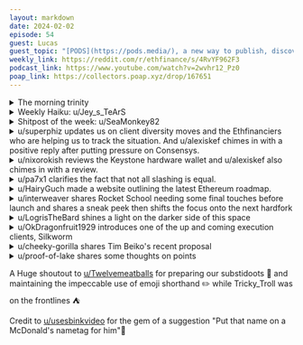 ```yaml
---
layout: markdown
date: 2024-02-02
episode: 54
guest: Lucas
guest_topic: "[PODS](https://pods.media/), a new way to publish, discover, and own your favorite podcasts"
weekly_link: https://reddit.com/r/ethfinance/s/4RvYF962F3
podcast_link: https://www.youtube.com/watch?v=2wvhr12_Pz0
poap_link: https://collectors.poap.xyz/drop/167651
---
```



<details markdown=1>
<summary>The morning trinity</summary>
[View on Reddit →](https://reddit.com/r/ethfinance/comments/1agwsik/comment/kojxh9g/)

[u/Tilligan](https://reddit.com/u/Tilligan)

> Ethereum

[u/FrenktheTank](https://reddit.com/u/FrenktheTank)

> $2307.80

[u/Equal-Jellyfish1](https://reddit.com/u/Equal-Jellyfish1)

> 0.0536

</details>
<details markdown=1>
<summary>Weekly Haiku: u/Jey_s_TeArS</summary>
[View on Reddit →](https://reddit.com/r/ethfinance/comments/1ado855/comment/kk685pr/)

*The hacker running,*

*While the tables are turning,*

*Ether is burning.*

</details>
<details markdown=1>
<summary>Shitpost of the week: u/SeaMonkey82</summary>
[View on Reddit →](https://reddit.com/r/ethfinance/comments/19f2ia2/daily_general_discussion_january_25_2024/kjlt7gp/)

*Every day thousands of validators are forced to toil away in centralized server farms under the dangerous working conditions of using a supermajority execution layer client. For just 32 ETH, you can give a validator a home and keep their stake safe from harm. Please give today.*

</details>
<details markdown=1>
<summary>u/superphiz updates us on client diversity moves and the Ethfinanciers who are helping us to track the situation. And u/alexiskef chimes in with a positive reply after putting pressure on Consensys.</summary>
[View on Reddit →](https://reddit.com/r/ethfinance/comments/1abbg8a/daily_general_discussion_january_26_2024/kjn17qc/)

[u/superphiz](https://reddit.com/u/superphiz):

You should know that the tide toward client diversity is changing dramatically. I'd like to thank the folks who have supported this work and those who have provided great updates here and I'd 100% encourage you to continue engaging in that community service role.

On January 22, 2024, Brian Armstrong from [Coinbase responded to DCInvestor](https://twitter.com/brian_armstrong/status/1749552489509392696) to say that he was [taking a look](https://checkout.poap.xyz/167170/crypto?step=1) at client diversity within Coinbase's staking operation and they'll report back in February. If they continue to suggest that other clients aren't mature enough, we'll wonder why Coinbase is [utilizing open source software without contributing back](https://twitter.com/superphiz/status/1750199002056769994) to the code base as would be expected.

[AllNodes](https://twitter.com/Allnodes/status/1750519886286295117), [p2p.org](https://twitter.com/P2Pvalidator/status/1750550082934472885), and [Anker](https://twitter.com/Archer_MD_/status/1750892604584001975) announced switching to minority clients within the past 24 hours. This switch is a great illustration of how efficiently large operations CAN shift clients if they choose to. The value of these victories, and the contributions by their respective contributors cannot be overstated. Thank you, Allnodes, P2P.org and Anker.

After an initially [tone deaf defense](https://twitter.com/cryptoQuoc/status/1749572714833027494), Stakefish seems to be [changing its tune](https://twitter.com/stakefish/status/1750216552979251490) a bit, but despite a reference to the responsibility of client diversity, there's little apparent commitment to make real changes, so lets watch this one closely.

Lido operators represent the [largest group](https://www.rated.network/?network=mainnet&view=pool&timeWindow=1d&page=1&poolType=all) of validator operators, and [our data suggests](https://execution-diversity.info/) that they're still highly reliant on geth. /u/yorickdowne has been a great advocate for decentralization from within lido, as a node operator for reducing the supermajority client, but the push hasn't been very successful yet. I'm optimistic that at some point they'll act in their own best interest.

Hanni Abu's [ClientDiversity.org](https://clientdiversity.org/) is our best view into client diversity, and the execution client data currently sourced by word of mouth. While I look forward to more and better data, I deeply appreciate and value this source.

I'd like to send good vibes to everyone who is working on this front, groups like [EthStaker](https://ethstaker.cc), led by /u/nixorokish, [Jasper the Friendly Ghost](https://twitter.com/drjasper_eth), who is pouring his passion into this [and I sure af hope he's still thriving in med school], and [Anthony Sassano who, through The Daily Gwei](https://www.youtube.com/@TheDailyGwei), beats this drum CONTINUOUSLY, also /u/interweaver for reaching out to providers and educating about the risks of a majoriy client fault. And perhaps the biggest thanks to /u/hanniabu through [EtherAlpha](https://etheralpha.org/) who tirelessly develops data that enables all of us to see the threats ahead of us. Without his efforts we'd be flying blind toward a black hole.

None of this even mentions the deep and detailed academic work and research going into client diversity. Thanks to /u/haurog for providing [insight into the academic and EIP efforts](https://reddit.com/r/ethfinance/comments/1abbg8a/daily_general_discussion_january_26_2024/kjmr7ds/).

For my part, I'm continuing to go back to home stakers as the best future for the network. Giving lots of control of the network to third parties with little or nothing at stake is dangerous and undermines the goal of a decentralized network. If you have any way to stake from home, as a solo staker, Rocket Pool operator, DVT operator - whatever - I really encourage you to do that.

I've started a [very [very] basic document](https://github.com/superphiz/topics/blob/master/execution_client_diversity.txt) to help us track these events, please feel free to hop in and help develop it as you see fit.

---

[View on Reddit →](https://reddit.com/r/ethfinance/comments/1abbg8a/daily_general_discussion_january_26_2024/kjnfpbo/)

[u/alexiskef](https://reddit.com/u/alexiskef):

😊 More good news on the client diversity front!

About 4 days ago, both u/0xboba and [myself](https://reddit.com/r/ethfinance/comments/19cou8k/comment/kj262g4/?utm_source=share&utm_medium=web2x&context=3) (following the [news](https://reddit.com/r/ethfinance/comments/199j5zi/comment/kig0g1y/?utm_source=share&utm_medium=web2x&context=3) that 🦊/Consensys have began [offering](https://twitter.com/MetaMask/status/1747999337068531882?t=RoFikSJPwUiEelTRc1RZFw&s=19) their users the ability to stake through their "own" validators), were wondering if anyone knew which Execution (and Consensus) clients Consensys Metamask Staking are using..

So, I contacted Consensys, who directed me to 🦊 support.. I asked the following:

*"What are the client combinations (EL/CL) that my validators will be running? I understand from some (very) basic information the MM Staking web page provides, that you "operate diverse validator clients and distributed infrastructure hosted across multiple regions and cloud providers”, but in light of the recent software bugs in Besu and Nethermind, I need to know that my capital is not at risk by depending on a super-majority client like Geth"*

They answered by just pointing me to some vague articles on their support page.. I pressed on, asking for details, and they just answered!

*"As a company, Consensys is deeply committed to client diversity: we are developing an Execution Layer client (BESU) and a Consensus Layer client (Teku). Consensys Staking infrastructure uses an algorithm to distribute validators across multiple Execution and Consensus Layer clients. On the consensus layer, we run 2 clients for validator duties: Teku and Lighthouse. Our algorithm allocates new validators to Teku or Lighthouse to maintain a 50%-50% split between Teku and Lighthouse across the entire platform. On the execution layer, we currently run the majority of Geth.* ***Our top priority is to increase BESU's footprint: we aim to reach 50% of BESU in the coming weeks before the end of February.*** *After the Merge, Consensys Staking evaluated the use of BESU and provided feedback and support to improve performances, in order to optimise rewards for End Users. The BESU team worked tirelessly, releasing new features such as a fully flat state DB and other improvements that bring BESU much closer to Geth performances.* ***We started BESU rollout across our platform and will iteratively increase BESU's footprint to reach 50% of all validators we operate before the end of February 2024****. This progressive rollout aims to ensure no or limited performance degradation for our users. Beyond client diversity, Consensys Staking validators are distributed across 2 clouds (Azure, AWS) and 6 regions (2 in the US, 2 in Europe and 2 in Asia)"***

😊

</details>
<details markdown=1>
<summary>u/nixorokish reviews the Keystone hardware wallet and u/alexiskef also chimes in with a review.</summary>
[View on Reddit →](https://reddit.com/r/ethfinance/comments/1ac3zs6/daily_general_discussion_january_27_2024/kjui3k7/)

[u/nixorokish](https://reddit.com/u/nixorokish):

i tried out the keystone hardware wallet and wrote up some thoughts on it: <https://twitter.com/nixorokish/status/1751319725274214825>

i had more criticisms than praise and feel pretty lukewarm on it    
summary:

- typo on the verification screen indicates a lack of attention to detail to me
- couldn't get software update to work on web. could have tried the SD card method but then i would have had to go find my SD card converter thingy and i couldn't be bothered. So instead of using frame, which is what i would normally use, i just decided to try out Rabby
- too much QR back and forth. probably mobile-wallet friendly but when i'm using a desktop software wallet, it is an absolute pain in the butt that all the keystone stuff is just QR codes. there's no way to scan a QR code with my computer when i'm trying to send some test money from my coinbase account
- refresh rate feels janky. scrolling isn't easy on the eyes
- the screen is easily scratched
- there's not a clear point to start from on the screen. it basically defaults to a settings page, where you can add more wallets and chains. i wish there were a dashboard type of screen where you could see all existing wallets instead of having to click "Ethereum" first to see your Ethereum wallets. i guess maybe that's just me as an ETH maxi though, I'm likely not going to have any other chains to click on in the near future

I doooo like

- the constant haptic feedback (i think this is an optional setting)
- the size of the screen and device itself
- clear signing page
- biometrics (fingerprint) to unlock and sign txs

kinda wanna try the Hito next. what i REALLY want is for Grid+ to make a smaller, travel-friendly wallet

---

[View on Reddit →](https://reddit.com/r/ethfinance/comments/1ac3zs6/daily_general_discussion_january_27_2024/kjun14j/)

[u/alexiskef](https://reddit.com/u/alexiskef):

Huh! I actually saw your comment during Xmas (the one telling us you were going to try it..) and.. bought one right there and then!

I was actually meaning to ask you about your initial impression! 

Personally, I have been more than happy with it. To the point where it has replaced my Ledger play-money wallet!

I too encountered an initial software upgrade problem, but everything worked at my second attempt.

I see what you mean with the too-much-QR codes, however that IS how the device works.. And on that note, I'll add that both the scanning by the device (of the laptop QR) AND the blurred scanning by my laptop (of the wallet QRs), works flawlessly and super fast.. I find myself going through txs much faster than with my Ledger..

I do agree with you on the "start page" point. It IS quite confusing. I too initially wanted an "anchor" type of screen. Possibly (as you said), with a clear list of my wallets.. 

However, after reading more on the way the device works, I came across the article which explains the security provisions for multiple wallets.. The device loads each wallet with a different (seed phrase) AND pin. And you can only have one wallet active.. This is quite logical, as only YOU know the number of wallets (seed phrases) that are loaded (but hidden). This wouldn't be possible with an "anchor" screen.. And even if users did not care for all their wallets to be listed on that screen, they'd still need to input a (different) pin, each and every time they went back onto that screen and selected a wallet..

My screen has not been scratched so far, but I do see your point here.. I am very (too..) careful while using and storing it.. I already ordered the pouch from their website..

I do also like the screen size, the clear signing info, and most importantly the biometrics..

One other thing I have to add, is that I got really really confused when trying to connect it to my (already Ledger-connected) Metamask extension.. As in super confused.. 

So I downloaded Rabby (thank you u/superphiz), and started fresh.. Everything made sense right there..

</details>
<details markdown=1>
<summary>u/pa7x1 clarifies the fact that not all slashing is equal.</summary>
[View on Reddit →](https://reddit.com/r/ethfinance/comments/1ac3zs6/daily_general_discussion_january_27_2024/kjsdhlc/)

Most people confuse the different penalties the protocol may apply, because we tend to be a bit lazy with the penalties and call everything slashing. But there are different penalties. Slashing is just one of them and is almost impossible to trigger by a bug. And even when it happens due to operator mistake it slashes for 1 ETH. Just so you can see it directly, here is a very recent slashing.

<https://beaconcha.in/validator/1061987>

This validator lost 1 ETH (and a bit extra due to missed attestations after, but rounds to nothing) and is exited. But if there had been a mass slashing affecting many people, then the correlation penalty and inactivity leak kicks in, that's what can take you to total loss of capital.

So as I was thinking about it these days I noticed that mixing all the penalties under slashing might be partly why we have supermajority issues. Nobody wants to lose money for something they don't have control of. Much like people tend to fear traveling in airplanes more because the situation is out of your control. So losing your stack because of a bug you have no responsibility of is avoided, and everyone flocks to the client that is perceived safest. 

But this is the wrong mental model of the network penalties, the network is not gonna punish you for uncorrelated issues because it's designed to work under imperfect conditions. So this doesn't really bother the network. If you have a bug with a very minor client you may be offline and missing attestations a few hours, maybe a day. That's nothing, penalties for that are very small. You would need to be 60% of the year offline to lose money for inactivity. That's how small those penalties are, a few hours here and there is not even something you can feel. 

But if it loses at least 1/3 of the validators then the protocol gets pissed, because it cannot fulfill its duties. And then punishes, and can punish very heavily. The penalties here are the inactivity leak and the correlation penalty. This is what you should fear. 

So the **TL;DR** of the story is that you shouldn't fear client bugs per se. You should fear having the same bug as many people, that's what triggers severe penalties. And the good news is that you have total control over it. You have the choice to not suffer significant loss of capital. It's entirely on you. Choose minority clients.

</details>
<details markdown=1>
<summary>u/HairyGuch made a website outlining the latest Ethereum roadmap.</summary>
[View on Reddit →](https://reddit.com/r/ethfinance/comments/1acvrm9/daily_general_discussion_january_28_2024/kjzptbz/)

Hey all. After Vitalik's roadmap update, I took a stab at putting all the relevant information I knew of in a single place. Some of the sections remain a WIP, but I'm mostly happy with the layout.

<https://ethroadmap.com/>

I'm looking for feedback (or even contributors) to help make it better. I have thick skin so feel free to let her rip.

What's not here that you think would be useful? How would you like to see each section fleshed out more?

</details>
<details markdown=1>
<summary>u/interweaver shares Rocket School needing some final touches before launch and shares a sneak peek then shifts the focus onto the next hardfork</summary>
[View on Reddit →](https://reddit.com/r/ethfinance/comments/1ado855/daily_general_discussion_january_29_2024/kk5m62v/)

Do you run Rocket Pool minipools? Or are you interested in learning how to do so? EVMavericks have spent the past year and a half building Rocket School, a video course about Rocket Pool, and we need your help reviewing or testing it! 

See the main post in r/ethstaker here: <https://reddit.com/r/ethstaker/comments/1ae56h9/do_you_run_rocket_pool_minipools_or_are_you/>

[Sneak Peak](https://reddit.com/r/ethfinance/comments/1ado855/daily_general_discussion_january_29_2024/kk6glh6/)

---

[View on Reddit →](https://reddit.com/r/ethfinance/comments/1acvrm9/daily_general_discussion_january_28_2024/kjziq9f/)

I would highly recommend anyone interested in Ethereum's upcoming upgrades read Christine Kim's notes on this week's ACDC call. They contain a fantastic review of some of the EIPs under consideration for the Prague/Electra small-feature hardfork currently being targeted from the end of 2024, prior to the Verkle fork coming after it. 

Only a few relatively small (but important) EIPs have been tentatively scheduled for inclusion; some of the slightly larger ticket items are still under debate, mostly because client devs believe including them would push Prague/Electra into 2025.

<https://www.galaxy.com/insights/research/ethereum-all-core-developers-consensus-call-126/>

</details>
<details markdown=1>
<summary>u/LogrisTheBard shines a light on the darker side of this space</summary>
[View on Reddit →](https://reddit.com/r/ethfinance/comments/1ado855/daily_general_discussion_january_29_2024/kk6dv9i/)

I usually think of the minimum requirements for a PoW system as:

1) There is basically infinite work to do. We can't have the consensus of the chain halt because it's waiting for work to arrive.

2) Anyone can do work and submit a proof of that work for verification. If this was limited to known entities they could form a cabal that halt or at least slow the chain at will.

3) Anyone can verify/validate how much work was done objectively (at least statistically). We have to be able to reach consensus on how much to reward each miner. Again, anonymity and open access prevents effective conspiracies.

4) Validation takes far less time than it took to do the work. A system that relies on massive redundant computation for consensus will have to compensate too much per unit work done to be economically effective in the long run (looking at you Bitcoin).

In my [previous post](https://reddit.com/r/ethfinance/comments/18luu66/daily_general_discussion_december_19_2023/ke2fw3x/?context=3) I talked about GenSyn which swapped out useless hashing for useful model training and the economic potential of such a solution. AI training just happens to be a task that meets all these criteria. There is basically infinite demand for AI training. I can think of a few other tasks such as protein folding (folding at home) or private key cracking but most computational tasks don't meet these criteria and even some of those that do wouldn't have much economic value. As such, while Gensyn seemed to have a neat idea, it didn't seem to be a paradigm shift so much as a cool footnote in history. *However*, what happens if we relax requirement 3 a bit and allow for subjective consensus?

"But Logris, what the hell is subjective consensus?" Glad you asked! Basically it's group think for deciding on things with no objective answer. The most common example of this is every oracle you've ever known. Smart contracts can only refer to chain state. They can't see BTC price feeds on Kraken for example. All data that is off-chain is subjective from the perspective of the chain. Consensus on that data is decided subjectively by oracles. But not all oracles work alike. Chainlink is optimized for a small number of data streams with high liveness. UMA is optimized for the long-tail of queries with latency that can be measured in days.

The interesting part about UMA in my opinion is they apply a commit-reveal scheme and use stake to keep people honest. All participants submit their data in an encrypted way before a deadline, then submit the decryption keys for that data after the deadline when no answer can be changed. The do something like average the result and people with answers too far from the mean lose some of their stake. The obvious Schelling point for a submission is *the truth*. Expecting the average to be anything but that requires a conspiracy of submitters to distort the data. Unless you believe such a conspiracy exists, the rational answer to submit is the truest one you can find. All you're really doing is measuring what *you believe* everyone else *will believe*, but in practice this works well when there is an *objective* answer rather than something either unknown or disputed. You could imagine how this could be used for anything: "Did Trump lose the 2020 election?". I expect you'd get a very different answer if you shoved that question through this system than if you polled the average US voter. Honestly, I expect you'd get a better one.

So what would happen if you applied something like UMA consensus to a PoW blockchain? Addressing the points above in order.

1) You would still need a stream of continuous work for miners to do. Either that work has to be submitted by validators or it needs to be self-evident to miners. Nothing here says the work has to actually be useful, just eventually verifiable.

2) You still need permissionless mining but if the work isn't self-evident the network may need some type of sampling to throttle the participants which means you'll need miner stake for Sybil resistance.

3) Validation would still be permissionless but validators would definitely need stake for subjective consensus to function.

4) This is basically unchanged but I will note that nothing says payouts in a blockchain have to be immediate. It's totally fine if people receive their payout a couple days later. That said, you want consensus to happen continuously so you probably want each participant running a program rather than manually voting.

What types of tasks could you now do that you previously couldn't have? In order of least to highest villainy:

1) Miners provide DePIn resources like data availability; Validators validate using data sampling.

2) Miners submit a predictive price of the S&P 500 for the next day; Validators grade it retroactively. If this ever gets competitive it will distort global markets as large players buy and sell to make their predictions come true.

If you're willing to have the validators create synthetic work to fill in any gaps as well:

3) Break web2 Sybil resistance. Full multi-model media. Solve Captchas for bots so they can break into accounts easier. Create fake videos and images for KYC for identity thieves. Create explicit photos of Taylor Swift and distribute them on a data availability layer. Create Fake news for Russia to destroy democracies. Entirely peer to peer and anonymously. Destroy society as we know it.

"But Logris, who would create such an evil thing?" Glad you asked! Before you say this is far-fetched and sounds terrible, this is *in principle* the concept of [BitTensor](https://flagship.fyi/outposts/ai-crypto/exploring-bittensors-new-subnets-a-deep-dive/). So, uh, this is *happening today* and the payouts right now are about $25M a day. Just your heads up that we're heading into hell!

I know you like the darker stuff /u/nixorokish so here you go!

</details>
<details markdown=1>
<summary>u/OkDragonfruit1929 introduces one of the up and coming execution clients, Silkworm</summary>
[View on Reddit →](https://reddit.com/r/ethfinance/comments/1afauzq/daily_general_discussion_january_31_2024/kobrpgb/)

Because of the recent push for client diversity, I've been researching a few of the alpha and pre-alpha EL clients in the works, and the Silkworm Ethereum client has me really excited. I'm always looking out for new and innovative projects that can push the technology forward.
  
Silkworm aims to be the fastest Ethereum client while still maintaining high code quality and readability. That combination really appeals to me - performance without sacrificing robustness or security. The fact that it builds on top of the well-regarded geth/Erigon codebase, but uses a completely different programming language gives me confidence that the developers know what they're doing.
  
I also like Silkworm's use of more modern C++ standards and the libmdbx database engine. Adopting C++20 features and leveraging a high-performance embedded database seems like a recipe for speed.
  
I'm eager to try it out once testnet builds are available. The documentation around building and testing Silkworm locally is already pretty good.
   
Overall, I think the team has laid out a compelling technical vision with Silkworm. If they can deliver on faster sync and execution times without reducing decentralization or security, it could be a big win for Ethereum. I'll be following the project closely as it develops.

</details>
<details markdown=1>
<summary>u/cheeky-gorilla shares Tim Beiko's recent proposal</summary>
[View on Reddit →](https://reddit.com/r/ethfinance/comments/1afauzq/daily_general_discussion_january_31_2024/koak5vd/)

Tim Beiko published the "Protocol Guild Pledge" yesterday, his quantitative framing for why projects built on Ethereum should donate 1% of their tokens to help onboard and retain Ethereum's unbelievably talented core protocol contributors:

[https://tim.mirror.xyz/srVdVopOFhD\_ZoRDR50x8n5wmW3aRJIrNEAkpyQ4\_ng](https://tim.mirror.xyz/srVdVopOFhD\_ZoRDR50x8n5wmW3aRJIrNEAkpyQ4\_ng)

For those who prefer to watch/listen, a great summary by Anthony Sassano: [https://www.youtube.com/watch?v=PlSaGTDtDXA&t=715s](https://www.youtube.com/watch?v=PlSaGTDtDXA&t=715s)

Tim's announcement was front-run by Ether.fi, [announcing](https://twitter.com/ether_fi/status/1752376059394408458) they'd allocate 1% of their upcoming token to the Guild, and there are a few other (major) projects who are waiting in the wings to make the same announcement! 👀

If you know of any projects that would like to host Protocol Guild for a community call or Spaces, please feel free to DM me here or [Twitter](https://twitter.com/cheekygorilla0x) or [Farcaster](https://warpcast.com/cheeky-gorilla)!

</details>
<details markdown=1>
<summary>u/proof-of-lake shares some thoughts on points</summary>
[View on Reddit →](https://reddit.com/r/ethfinance/comments/1afauzq/daily_general_discussion_january_31_2024/kobkudg/)

IMO, points have been developing a bad rep mostly for nothing.

(Though I will say, there are two fairly different approaches, and one is worse than the other).

What's good about points:

-they let teams be explicit about the sorts of user behaviour they want (to drive adoption or growth)

-they allow teams to evolve and develop those goals in a way that supports real-time testing and feedback (so for example, "how will user behaviour change if we tweak these variables and incentives?")

-they give teams a chance to "claw back" or change these metrics quite rapidly if needed (something that is harder to do if a token incentive program is already live and running) 

-they reduce Sybil airdrop farming because they generally relate to actual capital (x time) being put in, or at least, to behaviours that are deemed desirable and useful by the protocol team

-they give users who *are* keen to pursue a token allocation some transparency, prior to token generation (meaning you can see where you sit overall relative to other users, and you know what behaviours will be "rewarded" and whether your time and effort is being well directed).

For all these reasons, points seem to me to be (on balance) a logical development that has mostly been positive.

*However* - what I will say is that it begins to cross the line once too much gamification is brought in. By this I mean instances in which teams make their points program too complex, too casino-like, and too demanding: countless fancy ranks and tiers, NFTs and badges, quests, pointless or tangential tasks (daily check-ins??) super aggressive referral programs, etc. 

These are the ones that (to me) feel exploitative and annoying. I'd sadly put EtherFi in this category, even though I think the team is legit and the core product makes sense. Orbiter has trended this way too.

Eigenlayer's points, on the other hand, look simple, justifiable and useful.

So next time you're thinking about points, start by asking - what's the point? Sometimes there is one! ...but to any devs out there - don't make it a carnival game, please.

</details>

A Huge shoutout to [u/Twelvemeatballs](https://reddit.com/u/Twelvemeatballs) for preparing our substidoots 🍎 and maintaining the impeccable use of emoji shorthand ✏️ while Tricky_Troll was on the frontlines ⛺️

Credit to [u/usesbinkvideo](https://reddit.com/u/usesbinkvideo) for the gem of a suggestion "Put that name on a McDonald's nametag for him"🍟

</details>


